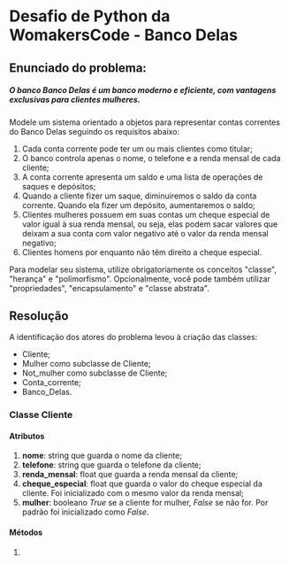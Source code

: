 

# Desafio de Python da WomakersCode - Banco Delas



## Enunciado do problema:

##### O banco Banco Delas é um banco moderno e eficiente, com vantagens exclusivas para clientes mulheres.  

Modele um sistema orientado a objetos para representar contas correntes do Banco Delas seguindo os requisitos abaixo:  

1. Cada conta corrente pode ter um ou mais clientes como titular;
2. O banco controla apenas o nome, o telefone e a renda mensal de cada cliente;
3. A conta corrente apresenta um saldo e uma lista de operações de saques e depósitos;
4. Quando a cliente fizer um saque, diminuiremos o saldo da conta corrente. Quando ela fizer um depósito, aumentaremos o saldo;  
5. Clientes mulheres possuem em suas contas um cheque especial de valor igual à sua renda mensal, ou seja, elas podem sacar valores que deixam a sua conta com valor negativo até o valor da renda mensal negativo;  
6. Clientes homens por enquanto não têm direito a cheque especial.  

Para modelar seu sistema, utilize obrigatoriamente os conceitos "classe", "herança" e "polimorfismo". Opcionalmente, você pode também utilizar "propriedades", "encapsulamento" e "classe abstrata".



## Resolução

A identificação dos atores do problema levou à criação das classes:

- Cliente;
- Mulher como subclasse de Cliente;
- Not_mulher como subclasse de Cliente;
- Conta_corrente;
- Banco_Delas.



### Classe Cliente

#### Atributos

1. **nome**: string que guarda o nome da cliente;
2. **telefone**: string que guarda o telefone da cliente;
3. **renda_mensal**: float que guarda a renda mensal da cliente;
4. **cheque_especial**: float que guarda o valor do cheque especial da cliente. Foi inicializado com o mesmo valor da renda mensal;
5. **mulher**: booleano *True* se a cliente for mulher,  *False* se não for. Por padrão foi inicializado como *False*.



#### Métodos

1. 

  

